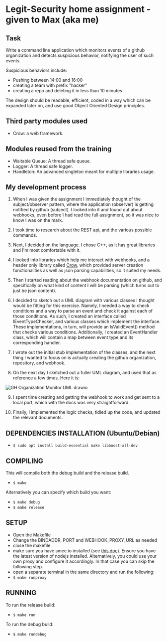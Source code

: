 # Legit-Security home assignment - given to Max (aka me)

## Task
Write a command line application which monitors events of a github organization and detects suspicious behavior, notifying the user of such events.

Suspicious behaviors include:
- Pushing between 14:00 and 16:00
- creating a team with prefix "hacker"
- creating a repo and deleting it in less than 10 minutes

The design should be readable, efficient, coded in a way which can be expanded later on, and use good Object Oriented Design principles.

## Third party modules used
- Crow: a web framework.

## Modules reused from the training
- Waitable Queue: A thread safe queue.
- Logger: A thread safe logger.
- Handleton: An advanced singleton meant for multiple libraries usage.

## My development process
1. When I was given the assignment I immediately thought of the subject/observer pattern, where the application (observer) is getting notified by github (subject). I looked into it and found out about webhooks, even before I had read the full assignment, so it was nice to know I was on the mark.

2. I took time to research about the REST api, and the various possible commands.

3. Next, I decided on the language. I chose C++, as it has great libraries and I'm most comfortable with it.

4. I looked into libraries which help me interact with webhooks, and a header only library called [Crow](https://crowcpp.org/master/), which provided server creation functionalities as well as json parsing capabilities, so it suited my needs.

5. Then I started reading about the webhook documentation on github, and specifically on what kind of content I will be parsing (which turns out to just be json content).

6. I decided to sketch out a UML diagram with various classes I thought would be fitting for this exercise. Namely, I needed a way to check conditions and a way to parse an event and check it against each of those conditions. As such, I created an interface called IEventTypeChecker, and various classes which implement the interface. These implementations, in turn, will provide an IsValidEvent() method that checks various conditions. Additionally, I created an EventHandler class, which will contain a map between event type and its corresponding handler.

7. I wrote out the initial stub implementation of the classes, and the next thing I wanted to focus on is actually creating the github organization, repository, and webhook. 

8. On the next day I sketched out a fuller UML diagram, and used that as reference a few times. Here it is:

![GH Organization Monitor UML drawio](https://github.com/SystemGlitch101/gh_organization_activity_monitor/assets/59316055/0306e85d-9818-4e94-ae1a-1e64c3d1751d)

9. I spent time creating and getting the webhook to work and get sent to a local port, which with the docs was very straightforward.

10. Finally, I implemented the logic checks, tidied up the code, and updated the relevant documents.

## DEPENDENCIES INSTALLATION (Ubuntu/Debian)
- `$ sudo apt install build-essential make libboost-all-dev`


## COMPILING
This will compile both the debug build and the release build.
- `$ make`

Alternatively you can specify which build you want:
- `$ make debug`
- `$ make release`


## SETUP
- Open the Makefile
- Change the BINDADDR, PORT and WEBHOOK_PROXY_URL as needed
- close the makefile
- make sure you have smee.io installed (see [this doc](https://docs.github.com/en/enterprise-cloud@latest/apps/creating-github-apps/writing-code-for-a-github-app/quickstart)). Ensure you have the latest version of nodejs installed. Alternatively, you could use your own proxy and configure it accordingly. In that case you can skip the following step.
- open a separate terminal in the same directory and run the following:
- `$ make runproxy`

## RUNNING
To run the release build:
- `$ make run`

To run the debug build:
- `$ make rundebug`